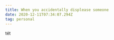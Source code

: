 ```yaml
---
title: When you accidentally displease someone
date: 2020-12-11T07:34:07.294Z
tag: personal
---
```

tét
